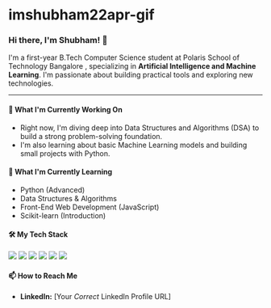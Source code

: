 # imshubham22apr-gif
### Hi there, I'm Shubham! 👋

<p>
  I'm a first-year B.Tech Computer Science student at Polaris School of Technology Bangalore , specializing in <strong>Artificial Intelligence and Machine Learning</strong>. 
  I'm passionate about building practical tools and exploring new technologies.
</p>

---

#### 🚀 What I'm Currently Working On
* Right now, I'm diving deep into Data Structures and Algorithms (DSA) to build a strong problem-solving foundation.
* I'm also learning about basic Machine Learning models and building small projects with Python.

#### 🌱 What I'm Currently Learning
* Python (Advanced)
* Data Structures & Algorithms 
* Front-End Web Development (JavaScript)
* Scikit-learn (Introduction)

#### 🛠️ My Tech Stack
<p>
  <img src="https://img.shields.io/badge/Python-3776AB?style=for-the-badge&logo=python&logoColor=white" />
  <img src="https://img.shields.io/badge/C-A8B9CC?style=for-the-badge&logo=c&logoColor=white" />
  <img src="https://img.shields.io/badge/HTML5-E34F26?style=for-the-badge&logo=html5&logoColor=white" />
  <img src="https://img.shields.io/badge/CSS3-1572B6?style=for-the-badge&logo=css3&logoColor=white" />
  <img src="https://img.shields.io/badge/JavaScript-F7DF1E?style=for-the-badge&logo=javascript&logoColor=black" />
  <img src="https://img.shields.io/badge/Git-F05032?style=for-the-badge&logo=git&logoColor=white" />
</p>

#### 📫 How to Reach Me
* **LinkedIn:** [Your *Correct* LinkedIn Profile URL]

